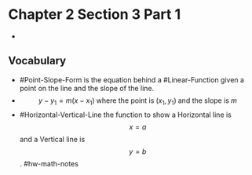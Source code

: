 # Chapter 2 Section 3 Part 1
- 

## Vocabulary
- #Point-Slope-Form is the equation behind a #Linear-Function given a point on the line and the slope of the line. 
- $$y-y_1=m(x-x_1)\;\text{where the point is}\;(x_1, y_1)\;\text{and the slope is}\;m$$
- #Horizontal-Vertical-Line the function to show a Horizontal line is $$x = a$$ and a Vertical line is $$y = b$$.
#hw-math-notes
